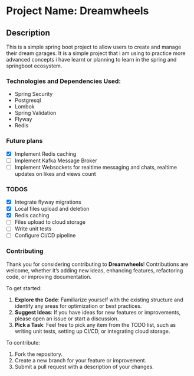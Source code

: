 # Project Name: Dreamwheels
## Description
This is a simple spring boot project to allow users to create and manage their dream garages. It is a simple 
project that i am using to practice more advanced concepts i have learnt or planning to learn in the spring and springboot ecosystem.

### Technologies and Dependencies Used:
* Spring Security
* Postgresql
* Lombok
* Spring Validation
* Flyway
* Redis

### Future plans
- [x] Implement Redis caching
- [ ] Implement Kafka Message Broker
- [ ] Implement Websockets for realtime messaging and chats, realtime updates on likes and views count

### TODOS
- [X] Integrate flyway migrations
- [X] Local files upload and deletion 
- [X] Redis caching
- [ ] Files upload to cloud storage
- [ ] Write unit tests
- [ ] Configure CI/CD pipeline

### Contributing
Thank you for considering contributing to **Dreamwheels**! Contributions are welcome, whether it’s adding new ideas,
enhancing features, refactoring code, or improving documentation.

To get started:
1. **Explore the Code**: Familiarize yourself with the existing structure and identify any areas for optimization or best practices.
2. **Suggest Ideas**: If you have ideas for new features or improvements, please open an issue or start a discussion.
3. **Pick a Task**: Feel free to pick any item from the TODO list, such as writing unit tests, setting up CI/CD, or integrating cloud storage.

To contribute:
1. Fork the repository.
2. Create a new branch for your feature or improvement.
3. Submit a pull request with a description of your changes.
